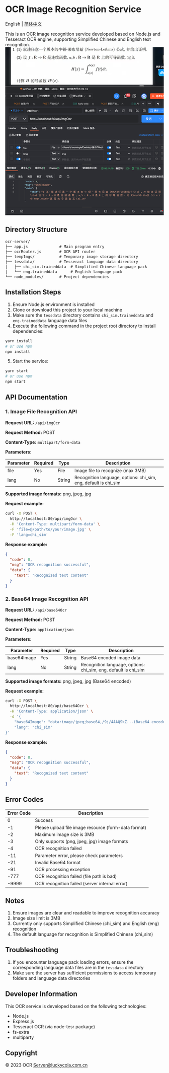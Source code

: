 # OCR Image Recognition Service

English | [简体中文](README.md)

This is an OCR image recognition service developed based on Node.js and Tesseract OCR engine, supporting Simplified Chinese and English text recognition.
![demo图片](./demo.png)

## Directory Structure

```
ocr-server/
├── app.js              # Main program entry
├── ocrRouter.js        # OCR API router
├── tempImgs/           # Temporary image storage directory
├── tessdata/           # Tesseract language data directory
│   ├── chi_sim.traineddata  # Simplified Chinese language pack
│   └── eng.traineddata      # English language pack
└── node_modules/       # Project dependencies
```

## Installation Steps

1. Ensure Node.js environment is installed
2. Clone or download this project to your local machine
3. Make sure the `tessdata` directory contains `chi_sim.traineddata` and `eng.traineddata` language data files
4. Execute the following command in the project root directory to install dependencies:

```bash
yarn install
# or use npm
npm install
```

5. Start the service:

```bash
yarn start
# or use npm
npm start
```

## API Documentation

### 1. Image File Recognition API

**Request URL:** `/api/imgOcr`

**Request Method:** POST

**Content-Type:** `multipart/form-data`

**Parameters:**

| Parameter | Required | Type   | Description                     |
|-----------|----------|--------|---------------------------------|
| file      | Yes      | File   | Image file to recognize (max 3MB) |
| lang      | No       | String | Recognition language, options: chi_sim, eng, default is chi_sim |

**Supported image formats:** png, jpeg, jpg

**Request example:**

```bash
curl -X POST \
  http://localhost:80/api/imgOcr \
  -H 'Content-Type: multipart/form-data' \
  -F 'file=@/path/to/your/image.jpg' \
  -F 'lang=chi_sim'
```

**Response example:**

```json
{
  "code": 0,
  "msg": "OCR recognition successful",
  "data": {
    "text": "Recognized text content"
  }
}
```

### 2. Base64 Image Recognition API

**Request URL:** `/api/base64Ocr`

**Request Method:** POST

**Content-Type:** `application/json`

**Parameters:**

| Parameter   | Required | Type   | Description                     |
|-------------|----------|--------|---------------------------------|
| base64Image | Yes      | String | Base64 encoded image data       |
| lang        | No       | String | Recognition language, options: chi_sim, eng, default is chi_sim |

**Supported image formats:** png, jpeg, jpg (Base64 encoded)

**Request example:**

```bash
curl -X POST \
  http://localhost:80/api/base64Ocr \
  -H 'Content-Type: application/json' \
  -d '{
    "base64Image": "data:image/jpeg;base64,/9j/4AAQSkZ...(Base64 encoded image data here)",
    "lang": "chi_sim"
}'
```

**Response example:**

```json
{
  "code": 0,
  "msg": "OCR recognition successful",
  "data": {
    "text": "Recognized text content"
  }
}
```

## Error Codes

| Error Code | Description                                  |
|------------|----------------------------------------------|
| 0          | Success                                      |
| -1         | Please upload file image resource (form-data format) |
| -2         | Maximum image size is 3MB                    |
| -3         | Only supports (png, jpeg, jpg) image formats |
| -4         | OCR recognition failed                       |
| -11        | Parameter error, please check parameters     |
| -21        | Invalid Base64 format                        |
| -91        | OCR processing exception                     |
| -777       | OCR recognition failed (file path is bad)    |
| -9999      | OCR recognition failed (server internal error) |

## Notes

1. Ensure images are clear and readable to improve recognition accuracy
2. Image size limit is 3MB
3. Currently only supports Simplified Chinese (chi_sim) and English (eng) recognition
4. The default language for recognition is Simplified Chinese (chi_sim)

## Troubleshooting

1. If you encounter language pack loading errors, ensure the corresponding language data files are in the `tessdata` directory
2. Make sure the server has sufficient permissions to access temporary folders and language data directories

## Developer Information

This OCR service is developed based on the following technologies:
- Node.js
- Express.js
- Tesseract OCR (via node-tesr package)
- fs-extra
- multiparty

## Copyright

© 2023 OCR Server@luckycola.com.cn 